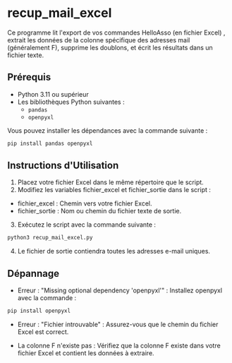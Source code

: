 # recup_mail_excel

Ce programme lit l'export de vos commandes HelloAsso (en fichier Excel) , extrait les données de la colonne spécifique des adresses mail (généralement F), supprime les doublons, et écrit les résultats dans un fichier texte.

## Prérequis

- Python 3.11 ou supérieur
- Les bibliothèques Python suivantes :
  - `pandas`
  - `openpyxl`

Vous pouvez installer les dépendances avec la commande suivante :

```bash
pip install pandas openpyxl
```

## Instructions d'Utilisation
1. Placez votre fichier Excel dans le même répertoire que le script.
2. Modifiez les variables fichier_excel et fichier_sortie dans le script :
- fichier_excel : Chemin vers votre fichier Excel.
- fichier_sortie : Nom ou chemin du fichier texte de sortie.
3. Exécutez le script avec la commande suivante :
```bash
python3 recup_mail_excel.py
```
4. Le fichier de sortie contiendra toutes les adresses e-mail uniques.

## Dépannage

- Erreur : "Missing optional dependency 'openpyxl'" :
Installez openpyxl avec la commande :
```bash
pip install openpyxl
```
- Erreur : "Fichier introuvable" :
Assurez-vous que le chemin du fichier Excel est correct.

- La colonne F n'existe pas :
Vérifiez que la colonne F existe dans votre fichier Excel et contient les données à extraire.
